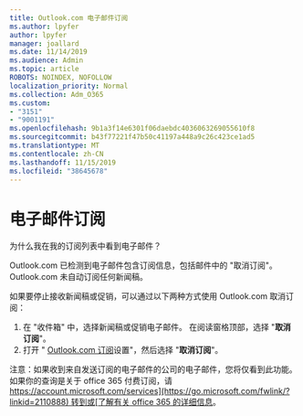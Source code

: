 ```yaml
---
title: Outlook.com 电子邮件订阅
ms.author: lpyfer
author: lpyfer
manager: joallard
ms.date: 11/14/2019
ms.audience: Admin
ms.topic: article
ROBOTS: NOINDEX, NOFOLLOW
localization_priority: Normal
ms.collection: Adm_O365
ms.custom:
- "3151"
- "9001191"
ms.openlocfilehash: 9b1a3f14e6301f06daebdc4036063269055610f8
ms.sourcegitcommit: b43f77221f47b50c41197a448a9c26c423ce1ad5
ms.translationtype: MT
ms.contentlocale: zh-CN
ms.lasthandoff: 11/15/2019
ms.locfileid: "38645678"
---
```

# <a name="email-subscriptions"></a>电子邮件订阅

为什么我在我的订阅列表中看到电子邮件？

Outlook.com 已检测到电子邮件包含订阅信息，包括邮件中的 "取消订阅"。 Outlook.com 未自动订阅任何新闻稿。

如果要停止接收新闻稿或促销，可以通过以下两种方式使用 Outlook.com 取消订阅：
1. 在 "收件箱" 中，选择新闻稿或促销电子邮件。 在阅读窗格顶部，选择 "**取消订阅**"。
2. 打开 " [Outlook.com 订阅](https://go.microsoft.com/fwlink/?linkid=2110887)设置"，然后选择 "**取消订阅**"。

注意：如果收到来自发送订阅的电子邮件的公司的电子邮件，您将仅看到此功能。
如果你的查询是关于 office 365 付费订阅，请[https://account.microsoft.com/services](https://go.microsoft.com/fwlink/?linkid=2110888) 转到或[了解有关 office 365 的详细信息](https://products.office.com/compare-all-microsoft-office-products?tab=1&WT.mc_id=PROD_OL-Web_Support_O365NewValue_Upgrade)。
  